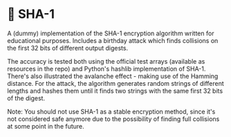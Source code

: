 # 🚀 SHA-1
A (dummy) implementation of the SHA-1 encryption algorithm written for educational purposes. Includes a birthday attack which finds collisions on the first 32 bits of different output digests.

The accuracy is tested both using the official test arrays (available as resources in the repo) and Python's hashlib implementation of SHA-1.
There's also illustrated the avalanche effect - making use of the Hamming distance.
For the attack, the algorithm generates random strings of different lengths and hashes them until it finds two strings with the same first 32 bits of the digest.

Note: You should not use SHA-1 as a stable encryption method, since it's not considered safe anymore due to the possibility of finding full collisions at some point in the future.
